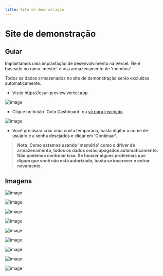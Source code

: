 ```yaml
---
title: Site de demonstração
---
```


# Site de demonstração

## Guiar

Implantamos uma implantação de desenvolvimento na Vercel. Ele é baseado no ramo 'mestre' e usa armazenamento de 'memória'.

Todos os dados armazenados no site de demonstração serão excluídos automaticamente.

- Visite https\://csur-preview\.vercel.app

![image](https://github.com/ocoke/csur-site/assets/71591824/5cbad18d-5f59-449e-8579-6c4ee0fe8418)

- Clique no botão 'Goto Dashboard' ou [vá para inscrição](https://csur-preview.vercel.app/sign-up)

![image](https://github.com/ocoke/csur-site/assets/71591824/13e77354-4976-41bf-8b53-83f4b1fdb289)

- Você precisará criar uma conta temporária, basta digitar o nome de usuário e a senha desejados e clicar em 'Continuar'.

> **Nota: Como estamos usando 'memória' como o driver de armazenamento, todos os dados serão apagados automaticamente. Não podemos controlar isso. Se houver alguns problemas que digam que você não está autorizado, basta se inscrever e entrar novamente.**

## Imagens

![image](https://github.com/ocoke/csur-site/assets/71591824/e1df7f3e-3367-4f44-bf56-0af30b51a942)

![image](https://github.com/ocoke/csur-site/assets/71591824/37e77edb-a53f-4378-9c1c-205a9a82590f)

![image](https://github.com/ocoke/csur-site/assets/71591824/fa34fdec-d93c-4313-b6bf-dfb67cc317d1)

![image](https://github.com/ocoke/csur-site/assets/71591824/46d80691-d6a9-4adc-8ced-991c48ad7398)

![image](https://github.com/ocoke/csur-site/assets/71591824/1157e075-6c6e-492b-a7d4-786bef5d03b4)

![image](https://github.com/ocoke/csur-site/assets/71591824/e3290ba0-a858-4c52-8fcd-37d9a93d50b1)

![image](https://github.com/ocoke/csur-site/assets/71591824/04338631-c62c-49e2-a30a-d1b71d76787b)

![image](https://github.com/ocoke/csur-site/assets/71591824/45e6bd68-ec95-4152-8cde-124da47f6aab)

![image](https://github.com/ocoke/csur-site/assets/71591824/7eaa8594-6d97-40bf-bbd4-5443f43a921f)
